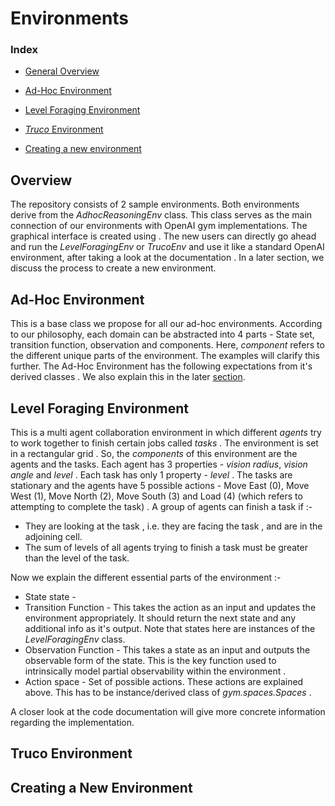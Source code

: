 # Environments

### Index

* [General Overview](#Overview)

* [Ad-Hoc Environment](#ad-hoc-environment)

* [Level Foraging Environment](#level-foraging-environment) 
* [*Truco* Environment](#truco-environment)
* [Creating a new environment](#creating-a-new-environment)

## Overview

The repository consists of 2 sample environments. Both environments derive from the *AdhocReasoningEnv* class. This class serves as the main connection of our environments with OpenAI gym implementations. The graphical interface is created using  <insert proper description here> . The new users can directly go ahead and run the *LevelForagingEnv* or *TrucoEnv* and use it like a standard OpenAI environment, after taking a look at the documentation . In a later section, we discuss the process to create a new environment.     

## Ad-Hoc Environment

This is a base class we propose for all our ad-hoc environments. According to our philosophy, each domain can be abstracted into 4 parts - State set, transition function, observation and components. Here, *component* refers to the different unique parts of the environment.  The examples will clarify this further.  The Ad-Hoc Environment has the following expectations from it's derived classes . We also explain this in the later [section](#creating-a-new-environment).

## Level Foraging Environment

This is a multi agent collaboration environment in which different *agents* try to work together to finish certain jobs called *tasks* . The environment is set in a rectangular grid . So, the *components* of this environment are the agents and the tasks. Each agent has 3 properties - *vision radius*, *vision angle* and *level* . Each task has only 1 property - *level* . The tasks are stationary and the agents have 5 possible actions - Move East (0), Move West (1), Move North (2), Move South (3) and Load (4) (which refers to attempting to complete the task) . A group of agents can finish a task if :-

* They are looking at the task , i.e. they are facing the task , and are in the adjoining cell. 
* The sum of levels of all agents trying to finish a task must be greater than the level of the task.

Now we explain the different essential parts of the environment :-

* State state - <Proper Explanation pending>
* Transition Function - This takes the action as an input and updates the environment appropriately. It should return the next state and any additional info as it's output.  Note that states here are instances of the *LevelForagingEnv*  class.
* Observation Function - This takes a state as an input and outputs the observable form of the state. This is the key function used to intrinsically model partial observability within the environment .
* Action space - Set of possible actions. These actions are explained above.  This has to be instance/derived class of *gym.spaces.Spaces* .

A closer look at the code documentation will give more concrete information regarding the implementation. 

## Truco Environment

## Creating a New Environment

